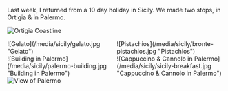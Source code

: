 Last week, I returned from a 10 day holiday in Sicily. We made two stops, in Ortigia & in Palermo.

![Ortigia Coastline](/media/sicily/ortigia-coast.jpg "Ortigia Coastline")

<div style="width: 49.5%; float: left;">
  ![Gelato](/media/sicily/gelato.jpg "Gelato")
</div>

<div style="width: 49.5%; float: right;">
  ![Pistachios](/media/sicily/bronte-pistachios.jpg "Pistachios")
</div>

<div style="width: 49.5%; float: left;">
  ![Building in Palermo](/media/sicily/palermo-building.jpg "Building in Palermo")
</div>

<div style="width: 49.5%; float: right;">
  ![Cappuccino & Cannolo in Palermo](/media/sicily/sicily-breakfast.jpg "Cappuccino & Cannolo in Palermo")
</div>

![View of Palermo](/media/sicily/palermo-view.jpg "View of Palermo")